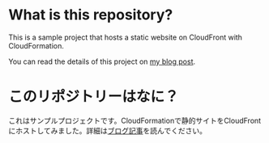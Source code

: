 # What is this repository?

This is a sample project that hosts a static website on CloudFront with CloudFormation. 

You can read the details of this project on [my blog post](https://blog.genenakagaki.com/en/i-hosted-a-static-website-on-aws-with-cloudformation.html).

# このリポジトリーはなに？

これはサンプルプロジェクトです。CloudFormationで静的サイトをCloudFrontにホストしてみました。詳細は[ブログ記事](https://blog.genenakagaki.com/ja/i-hosted-a-static-website-on-aws-with-cloudformation.html)を読んでください。
